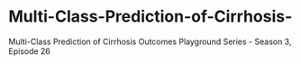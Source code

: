 # Multi-Class-Prediction-of-Cirrhosis-
Multi-Class Prediction of Cirrhosis Outcomes Playground Series - Season 3, Episode 26
